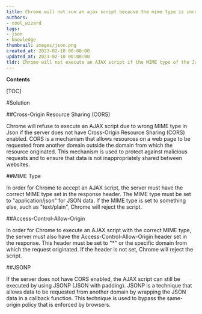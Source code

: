 ```yaml
---
title: Chrome will not run an ajax script because the mime type is incorrect
authors:
- cool_wizard
tags:
- json
- knowledge
thumbnail: images/json.png
created_at: 2023-02-10 00:00:00
updated_at: 2023-02-10 00:00:00
tldr: Chrome will not execute an AJAX script if the MIME type of the Json is incorrect.
---
```


**Contents**

[TOC]

#Solution

##Cross-Origin Resource Sharing (CORS)

Chrome will refuse to execute an AJAX script due to wrong MIME type in Json if the server does not have Cross-Origin Resource Sharing (CORS) enabled. CORS is a mechanism that allows resources on a web page to be requested from another domain outside the domain from which the resource originated. This mechanism is used to protect against malicious requests and to ensure that data is not inappropriately shared between websites.

##MIME Type

In order for Chrome to accept an AJAX script, the server must have the correct MIME type set in the response header. The MIME type must be set to "application/json" for JSON data. If the MIME type is set to something else, such as "text/plain", Chrome will reject the script.

##Access-Control-Allow-Origin

In order for Chrome to execute an AJAX script with the correct MIME type, the server must also have the Access-Control-Allow-Origin header set in the response. This header must be set to "*" or the specific domain from which the request originated. If the header is not set, Chrome will reject the script.

##JSONP

If the server does not have CORS enabled, the AJAX script can still be executed by using JSONP (JSON with padding). JSONP is a technique that allows data to be requested from another domain by wrapping the JSON data in a callback function. This technique is used to bypass the same-origin policy that is enforced by browsers.

